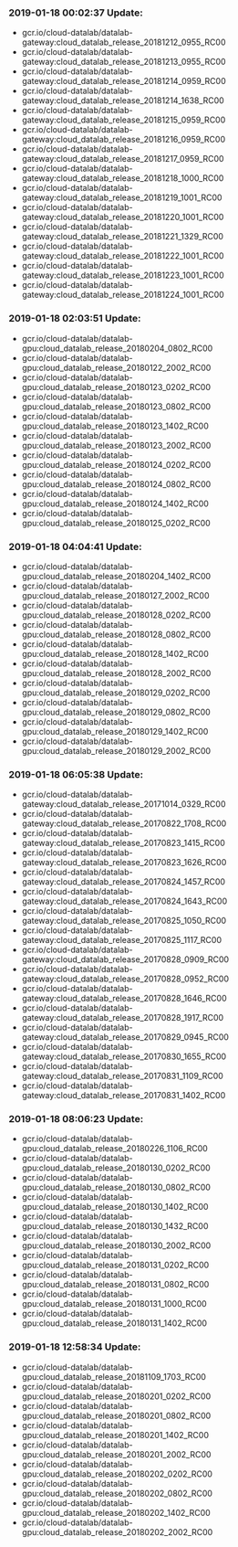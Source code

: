 ### 2019-01-18 00:02:37 Update:

- gcr.io/cloud-datalab/datalab-gateway:cloud_datalab_release_20181212_0955_RC00
- gcr.io/cloud-datalab/datalab-gateway:cloud_datalab_release_20181213_0955_RC00
- gcr.io/cloud-datalab/datalab-gateway:cloud_datalab_release_20181214_0959_RC00
- gcr.io/cloud-datalab/datalab-gateway:cloud_datalab_release_20181214_1638_RC00
- gcr.io/cloud-datalab/datalab-gateway:cloud_datalab_release_20181215_0959_RC00
- gcr.io/cloud-datalab/datalab-gateway:cloud_datalab_release_20181216_0959_RC00
- gcr.io/cloud-datalab/datalab-gateway:cloud_datalab_release_20181217_0959_RC00
- gcr.io/cloud-datalab/datalab-gateway:cloud_datalab_release_20181218_1000_RC00
- gcr.io/cloud-datalab/datalab-gateway:cloud_datalab_release_20181219_1001_RC00
- gcr.io/cloud-datalab/datalab-gateway:cloud_datalab_release_20181220_1001_RC00
- gcr.io/cloud-datalab/datalab-gateway:cloud_datalab_release_20181221_1329_RC00
- gcr.io/cloud-datalab/datalab-gateway:cloud_datalab_release_20181222_1001_RC00
- gcr.io/cloud-datalab/datalab-gateway:cloud_datalab_release_20181223_1001_RC00
- gcr.io/cloud-datalab/datalab-gateway:cloud_datalab_release_20181224_1001_RC00
### 2019-01-18 02:03:51 Update:

- gcr.io/cloud-datalab/datalab-gpu:cloud_datalab_release_20180204_0802_RC00
- gcr.io/cloud-datalab/datalab-gpu:cloud_datalab_release_20180122_2002_RC00
- gcr.io/cloud-datalab/datalab-gpu:cloud_datalab_release_20180123_0202_RC00
- gcr.io/cloud-datalab/datalab-gpu:cloud_datalab_release_20180123_0802_RC00
- gcr.io/cloud-datalab/datalab-gpu:cloud_datalab_release_20180123_1402_RC00
- gcr.io/cloud-datalab/datalab-gpu:cloud_datalab_release_20180123_2002_RC00
- gcr.io/cloud-datalab/datalab-gpu:cloud_datalab_release_20180124_0202_RC00
- gcr.io/cloud-datalab/datalab-gpu:cloud_datalab_release_20180124_0802_RC00
- gcr.io/cloud-datalab/datalab-gpu:cloud_datalab_release_20180124_1402_RC00
- gcr.io/cloud-datalab/datalab-gpu:cloud_datalab_release_20180125_0202_RC00
### 2019-01-18 04:04:41 Update:

- gcr.io/cloud-datalab/datalab-gpu:cloud_datalab_release_20180204_1402_RC00
- gcr.io/cloud-datalab/datalab-gpu:cloud_datalab_release_20180127_2002_RC00
- gcr.io/cloud-datalab/datalab-gpu:cloud_datalab_release_20180128_0202_RC00
- gcr.io/cloud-datalab/datalab-gpu:cloud_datalab_release_20180128_0802_RC00
- gcr.io/cloud-datalab/datalab-gpu:cloud_datalab_release_20180128_1402_RC00
- gcr.io/cloud-datalab/datalab-gpu:cloud_datalab_release_20180128_2002_RC00
- gcr.io/cloud-datalab/datalab-gpu:cloud_datalab_release_20180129_0202_RC00
- gcr.io/cloud-datalab/datalab-gpu:cloud_datalab_release_20180129_0802_RC00
- gcr.io/cloud-datalab/datalab-gpu:cloud_datalab_release_20180129_1402_RC00
- gcr.io/cloud-datalab/datalab-gpu:cloud_datalab_release_20180129_2002_RC00
### 2019-01-18 06:05:38 Update:

- gcr.io/cloud-datalab/datalab-gateway:cloud_datalab_release_20171014_0329_RC00
- gcr.io/cloud-datalab/datalab-gateway:cloud_datalab_release_20170822_1708_RC00
- gcr.io/cloud-datalab/datalab-gateway:cloud_datalab_release_20170823_1415_RC00
- gcr.io/cloud-datalab/datalab-gateway:cloud_datalab_release_20170823_1626_RC00
- gcr.io/cloud-datalab/datalab-gateway:cloud_datalab_release_20170824_1457_RC00
- gcr.io/cloud-datalab/datalab-gateway:cloud_datalab_release_20170824_1643_RC00
- gcr.io/cloud-datalab/datalab-gateway:cloud_datalab_release_20170825_1050_RC00
- gcr.io/cloud-datalab/datalab-gateway:cloud_datalab_release_20170825_1117_RC00
- gcr.io/cloud-datalab/datalab-gateway:cloud_datalab_release_20170828_0909_RC00
- gcr.io/cloud-datalab/datalab-gateway:cloud_datalab_release_20170828_0952_RC00
- gcr.io/cloud-datalab/datalab-gateway:cloud_datalab_release_20170828_1646_RC00
- gcr.io/cloud-datalab/datalab-gateway:cloud_datalab_release_20170828_1917_RC00
- gcr.io/cloud-datalab/datalab-gateway:cloud_datalab_release_20170829_0945_RC00
- gcr.io/cloud-datalab/datalab-gateway:cloud_datalab_release_20170830_1655_RC00
- gcr.io/cloud-datalab/datalab-gateway:cloud_datalab_release_20170831_1109_RC00
- gcr.io/cloud-datalab/datalab-gateway:cloud_datalab_release_20170831_1402_RC00
### 2019-01-18 08:06:23 Update:

- gcr.io/cloud-datalab/datalab-gpu:cloud_datalab_release_20180226_1106_RC00
- gcr.io/cloud-datalab/datalab-gpu:cloud_datalab_release_20180130_0202_RC00
- gcr.io/cloud-datalab/datalab-gpu:cloud_datalab_release_20180130_0802_RC00
- gcr.io/cloud-datalab/datalab-gpu:cloud_datalab_release_20180130_1402_RC00
- gcr.io/cloud-datalab/datalab-gpu:cloud_datalab_release_20180130_1432_RC00
- gcr.io/cloud-datalab/datalab-gpu:cloud_datalab_release_20180130_2002_RC00
- gcr.io/cloud-datalab/datalab-gpu:cloud_datalab_release_20180131_0202_RC00
- gcr.io/cloud-datalab/datalab-gpu:cloud_datalab_release_20180131_0802_RC00
- gcr.io/cloud-datalab/datalab-gpu:cloud_datalab_release_20180131_1000_RC00
- gcr.io/cloud-datalab/datalab-gpu:cloud_datalab_release_20180131_1402_RC00
### 2019-01-18 12:58:34 Update:

- gcr.io/cloud-datalab/datalab-gpu:cloud_datalab_release_20181109_1703_RC00
- gcr.io/cloud-datalab/datalab-gpu:cloud_datalab_release_20180201_0202_RC00
- gcr.io/cloud-datalab/datalab-gpu:cloud_datalab_release_20180201_0802_RC00
- gcr.io/cloud-datalab/datalab-gpu:cloud_datalab_release_20180201_1402_RC00
- gcr.io/cloud-datalab/datalab-gpu:cloud_datalab_release_20180201_2002_RC00
- gcr.io/cloud-datalab/datalab-gpu:cloud_datalab_release_20180202_0202_RC00
- gcr.io/cloud-datalab/datalab-gpu:cloud_datalab_release_20180202_0802_RC00
- gcr.io/cloud-datalab/datalab-gpu:cloud_datalab_release_20180202_1402_RC00
- gcr.io/cloud-datalab/datalab-gpu:cloud_datalab_release_20180202_2002_RC00
